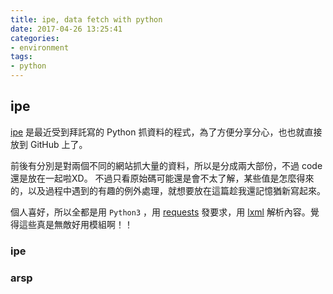 ```yaml
---
title: ipe, data fetch with python
date: 2017-04-26 13:25:41
categories:
- environment
tags:
- python
---
```


## ipe

[ipe] 是最近受到拜託寫的 Python 抓資料的程式，為了方便分享分心，也也就直接放到 GitHub 上了。

前後有分別是對兩個不同的網站抓大量的資料，所以是分成兩大部份，不過 code 還是放在一起啦XD。
不過只看原始碼可能還是會不太了解，某些值是怎麼得來的，以及過程中遇到的有趣的例外處理，就想要放在這篇趁我還記憶猶新寫起來。

個人喜好，所以全都是用 `Python3` ，用 [requests] 發要求，用 [lxml] 解析內容。覺得這些真是無敵好用模組啊！！

<!-- more -->

### ipe

### arsp


[ipe]: https://github.com/yumaokao/ipe
[requests]: http://docs.python-requests.org/en/master/
[lxml]: http://lxml.de/
